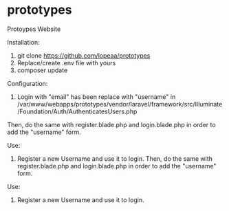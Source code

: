 # prototypes
Protoypes Website

Installation:
1. git clone https://github.com/lopeaa/prototypes
2. Replace/create .env file with yours
3. composer update

Configuration:
1. Login with "email" has been replace with "username" in /var/www/webapps/prototypes/vendor/laravel/framework/src/Illuminate/Foundation/Auth/AuthenticatesUsers.php

Then, do the same with register.blade.php and login.blade.php in order to add the "username" form.

Use:
1. Register a new Username and use it to login. Then, do the same with register.blade.php and login.blade.php in order to add the "username" form.

Use:
1. Register a new Username and use it to login.
